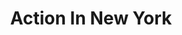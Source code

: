 ---
layout: video
series: Angry Video Game Nerd - Bad Game Cover Art
episode: 8
title: "Action In New York"
permalink: /avgn/bad-game-cover-art-8
video_id: kablHP0dEIQ
release_date: 2015-12-08
mike_notes:
toggle: off
special: bad-covers
special_id: "Bad Game Cover Art Videos"
platforms:
  - Nintendo Entertainment System
---